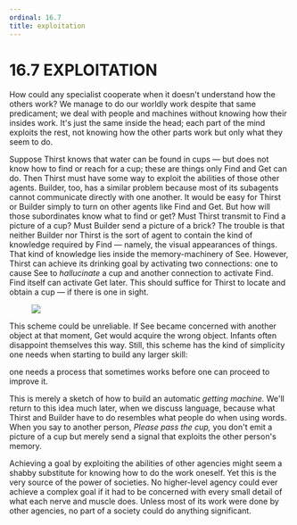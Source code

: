 ```yaml
---
ordinal: 16.7
title: exploitation
---
```


# 16.7 EXPLOITATION 

<p>How could any specialist cooperate when it doesn't understand how the others work? We manage to do our worldly work despite that same predicament; we deal with people and machines without knowing how their insides work. It's just the same inside the head; each part of the mind exploits the rest, not knowing how the other parts work but only what they seem to do.</p>
<p>Suppose Thirst knows that water can be found in cups &mdash; but does not know how to find or reach for a cup; these are things only Find and Get can do. Then Thirst must have some way to exploit the abilities of those other agents. Builder, too, has a similar problem because most of its subagents cannot communicate directly with one another. It would be easy for Thirst or Builder simply to turn on other agents like Find and Get. But how will those subordinates know what to find or get? Must Thirst transmit to Find a picture of a cup? Must Builder send a picture of a brick? The trouble is that neither Builder nor Thirst is the sort of agent to contain the kind of knowledge required by Find &mdash; namely, the visual appearances of things. That kind of knowledge lies inside the memory-machinery of See. However, Thirst can achieve its drinking goal by activating two connections: one to cause See to <em>hallucinate</em> a cup and another connection to activate Find. Find itself can activate Get later. This should suffice for Thirst to locate and obtain a cup &mdash; if there is one in sight.</p>
<figure><img src="/images/ch16/16-9.png"/></figure>
<p>This scheme could be unreliable. If See became concerned with another object at that moment, Get would acquire the wrong object. Infants often disappoint themselves this way. Still, this scheme has the kind of simplicity one needs when starting to build any larger skill:</p>
<p>one needs a process that sometimes works before one can proceed to improve it.</p>
<p>This is merely a sketch of how to build an automatic <em>getting machine.</em> We'll return to this idea much later, when we discuss language, because what Thirst and Builder have to do resembles what people do when using words. When you say to another person, <em>Please pass the cup,</em> you don't emit a picture of a cup but merely send a signal that exploits the other person's memory.</p>
<p>Achieving a goal by exploiting the abilities of other agencies might seem a shabby substitute for knowing how to do the work oneself. Yet this is the very source of the power of societies. No higher-level agency could ever achieve a complex goal if it had to be concerned with every small detail of what each nerve and muscle does. Unless most of its work were done by other agencies, no part of a society could do anything significant.</p>